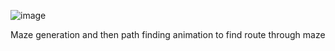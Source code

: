 ![image](https://github.com/user-attachments/assets/ac1dda42-3e3b-4609-b523-d16bbff9288c)

Maze generation and then path finding animation to find route through maze

